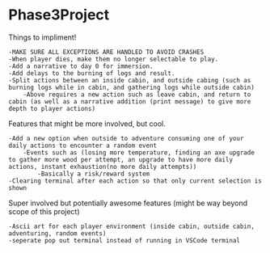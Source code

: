 # Phase3Project


Things to impliment!
    
    -MAKE SURE ALL EXCEPTIONS ARE HANDLED TO AVOID CRASHES
    -When player dies, make them no longer selectable to play.
    -Add a narrative to day 0 for immersion.
    -Add delays to the burning of logs and result.
    -Split actions between an inside cabin, and outside cabing (such as burning logs while in cabin, and gathering logs while outside cabin)
        -Above requires a new action such as leave cabin, and return to cabin (as well as a narrative addition (print message) to give more depth to player actions)
    
Features that might be more involved, but cool.
    
    -Add a new option when outside to adventure consuming one of your daily actions to encounter a random event
        -Events such as (losing more temperature, finding an axe upgrade to gather more wood per attempt, an upgrade to have more daily actions, instant exhaustion(no more daily attempts))
            -Basically a risk/reward system
    -Clearing terminal after each action so that only current selection is shown

Super involved but potentially awesome features (might be way beyond scope of this project)

    -Ascii art for each player environment (inside cabin, outside cabin, adventuring, random events)
    -seperate pop out terminal instead of running in VSCode terminal